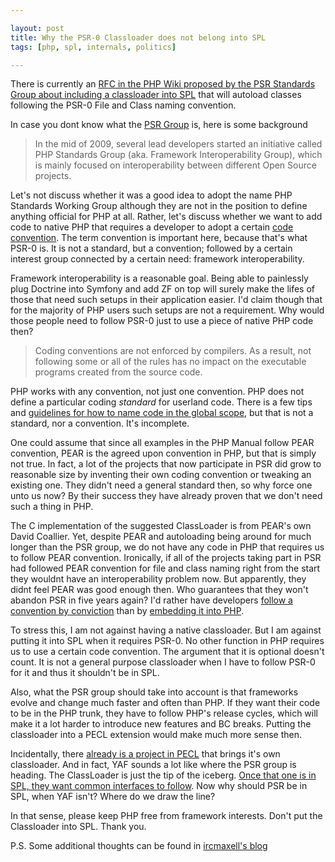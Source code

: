 ```yaml
---

layout: post
title: Why the PSR-0 Classloader does not belong into SPL
tags: [php, spl, internals, politics]

---
```


There is currently an [RFC in the PHP Wiki proposed by the PSR Standards Group about
including a classloader into SPL][1] that will autoload classes following the PSR-0 File
and Class naming convention.

In case you dont know what the [PSR Group][2] is, here is some background

> In the mid of 2009, several lead developers started an initiative called PHP Standards Group (aka. Framework Interoperability Group), which is mainly focused on interoperability between different Open Source projects.

Let's not discuss whether it was a good idea to adopt the name PHP Standards Working
Group although they are not in the position to define anything official for PHP at all.
Rather, let's discuss whether we want to add code to native PHP that requires a
developer to adopt a certain [code convention][6]. The term convention is important here,
because that's what PSR-0 is. It is not a standard, but a convention; followed by
a certain interest group connected by a certain need: framework interoperability.

Framework interoperability is a reasonable goal. Being able to painlessly plug Doctrine
into Symfony and add ZF on top will surely make the lifes of those that need such setups
in their application easier. I'd claim though that for the majority of PHP users such
setups are not a requirement. Why would those people need to follow PSR-0 just to
use a piece of native PHP code then?

> Coding conventions are not enforced by compilers. As a result, not following some or all of the rules has no impact on the executable programs created from the source code.

PHP works with any convention, not just one convention. PHP does not define a particular
coding *standard* for userland code. There is a few tips and [guidelines for how to
name code in the global scope][3], but that is not a standard, nor a convention.
It's incomplete.

One could assume that since all examples in the PHP Manual follow PEAR convention, PEAR
is the agreed upon convention in PHP, but that is simply not true. In fact, a lot of the
projects that now participate in PSR did grow to reasonable size by inventing their own
coding convention or tweaking an existing one. They didn't need a general standard then,
so why force one unto us now? By their success they have already proven that we don't
need such a thing in PHP.

The C implementation of the suggested ClassLoader is from PEAR's own David Coallier.
Yet, despite PEAR and autoloading being around for much longer than the PSR group, we
do not have any code in PHP that requires us to follow PEAR convention. Ironically, if
all of the projects taking part in PSR had followed PEAR convention for file and
class naming right from the start they wouldnt have an interoperability problem now.
But apparently, they didnt feel PEAR was good enough then. Who guarantees that they
won't abandon PSR in five years again? I'd rather have developers [follow a convention by
conviction][4] than by [embedding it into PHP][5].

To stress this, I am not against having a native classloader. But I am against
putting it into SPL when it requires PSR-0. No other function in PHP requires us to use
a certain code convention. The argument that it is optional doesn't count. It is not
a general purpose classloader when I have to follow PSR-0 for it and thus it
shouldn't be in SPL.

Also, what the PSR group should take into account is that frameworks evolve and change
much faster and often than PHP. If they want their code to be in the PHP trunk, they
have to follow PHP's release cycles, which will make it a lot harder to introduce new
features and BC breaks. Putting the classloader into a PECL extension would make much
more sense then.

Incidentally, there [already is a project in PECL][7] that brings it's own classloader.
And in fact, YAF sounds a lot like where the PSR group is heading. The ClassLoader is
just the tip of the iceberg. [Once that one is in SPL, they want common interfaces to
follow][8]. Now why should PSR be in SPL, when YAF isn't? Where do we draw the line?

In that sense, please keep PHP free from framework interests.
Don't put the Classloader into SPL.
Thank you.

P.S. Some additional thoughts can be found in [ircmaxell's blog][9]

[1]: https://wiki.php.net/rfc/splclassloader
[2]: https://groups.google.com/group/php-standards
[3]: http://docs.php.net/manual/en/userlandnaming.php
[4]: http://martinfowler.com/bliki/EnablingAttitude.html
[5]: http://martinfowler.com/bliki/DirectingAttitude.html
[6]: https://secure.wikimedia.org/wikipedia/en/wiki/Coding_conventions
[7]: http://docs.php.net/manual/en/book.yaf.php
[8]: https://groups.google.com/group/php-standards/browse_thread/thread/44158f606ad39b1a
[9]: http://blog.ircmaxell.com/2011/11/on-psr-0-being-included-in-phps-core.html